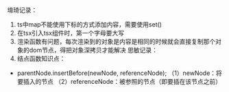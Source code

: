 堉琦记录：
1. ts中map不能使用下标的方式添加内容，需要使用set()
2. 在tsx引入tsx组件时，第一个字母要大写
3. 渲染函数有问题，每次渲染到的对象是内容是相同的时候就会直接复制那个对象的dom节点，得把对象深拷贝才能解决
思敏记录：
1. 结点函数知识点：
+  parentNode.insertBefore(newNode, referenceNode);
（1）newNode：将要插入的节点
（2）referenceNode：被参照的节点（即要插在该节点之前）
